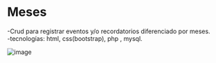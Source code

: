 # Meses

-Crud para registrar eventos y/o recordatorios diferenciado por meses.  
-tecnologías: html, css(bootstrap), php , mysql.  

![image](https://github.com/alannieto07/Meses/assets/110429020/93c23f36-0ca4-44ea-9d17-a10bcb936606)


